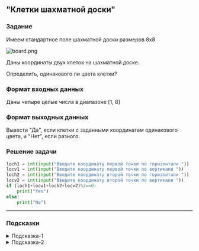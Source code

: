 ## "Клетки шахматной доски"

### Задание

Имеем стандартное поле шахматной доски размеров 8x8

![board.png](img/board.png)

Даны координаты двух клеток на шахматной доске.

Определить, одинакового ли цвета клетки?

### Формат входных данных

Даны четыре целые числа в диапазоне [1, 8]

### Формат выходных данных

Вывести "Да", если клетки с заданными координатам одинакового цвета, и "Нет", если разного.

### Решение задачи

```python
loch1 = int(input("Введите координату первой точки по горизонтали "))
locv1 = int(input("Введите координату первой точки по вертикали "))
loch2 = int(input("Введите координату второй точки по горизонтали "))
locv2 = int(input("Введите координату второй точки по вертикали "))
if (loch1+locv1+loch2+locv2)%2==0:
    print("Yes")
else:
    print("No")
```

---

### Подсказки

<details>
<summary>Подсказка-1</summary>
Условие для проверки четности числа:

```python
n % 2 == 0
```

</details>

<details>
<summary>Подсказка-2</summary>
Сумма двух нечетных чисел, всегда четная.
</details>
